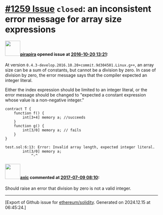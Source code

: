 # [\#1259 Issue](https://github.com/ethereum/solidity/issues/1259) `closed`: an inconsistent error message for array size expressions

#### <img src="https://avatars.githubusercontent.com/u/44281?u=19789513178700ad73a6cf535a40fbbfdc1ad615&v=4" width="50">[pirapira](https://github.com/pirapira) opened issue at [2016-10-20 13:21](https://github.com/ethereum/solidity/issues/1259):

At version `0.4.3-develop.2016.10.20+commit.9d304501.Linux.g++`, an array size can be a sum of constants, but cannot be a division by zero.  In case of division by zero, the error message says that the compiler expected an integer literal.

Either the index expression should be limited to an integer literal, or the error message should be changed to "expected a constant expression whose value is a non-negative integer."

```
contract T {
    function f() {
        int[3+4] memory a; //succeeds
    }
    function g() {
        int[3/0] memory a; // fails
    }
}
```

```
test.sol:6:13: Error: Invalid array length, expected integer literal.
        int[3/0] memory a;
            ^-^
```


#### <img src="https://avatars.githubusercontent.com/u/20340?v=4" width="50">[axic](https://github.com/axic) commented at [2017-07-09 08:10](https://github.com/ethereum/solidity/issues/1259#issuecomment-313905826):

Should raise an error that division by zero is not a valid integer.


-------------------------------------------------------------------------------



[Export of Github issue for [ethereum/solidity](https://github.com/ethereum/solidity). Generated on 2024.12.15 at 06:45:24.]
